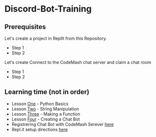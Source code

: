 # Discord-Bot-Training

## Prerequisites
Let's create a project in ReplIt from this Repository.
* Step 1
* Step 2

Let's create Connect to the CodeMash chat server and claim a chat room
* Step 1
* Step 2

## Learning time (not in order)
* Lesson [One](./docs/Lesson_1.md) - Python Basics
* Lesson [Two](./docs/Lesson_2.md) - String Manipulation
* Lesson [Three](./docs/Lesson_3.md) - Making a Function
* Lesson [Four](./docs/Lesson_4.md) - Creating a Chat Bot
* Registrering Chat Bot with CodeMash Serever [here](./docs/RegisterChatbot.md)
* Repl.it setup directions [here](./docs/Replit.md)

